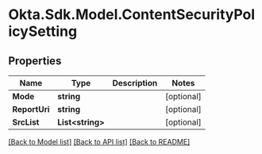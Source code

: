 # Okta.Sdk.Model.ContentSecurityPolicySetting

## Properties

Name | Type | Description | Notes
------------ | ------------- | ------------- | -------------
**Mode** | **string** |  | [optional] 
**ReportUri** | **string** |  | [optional] 
**SrcList** | **List&lt;string&gt;** |  | [optional] 

[[Back to Model list]](../README.md#documentation-for-models) [[Back to API list]](../README.md#documentation-for-api-endpoints) [[Back to README]](../README.md)

